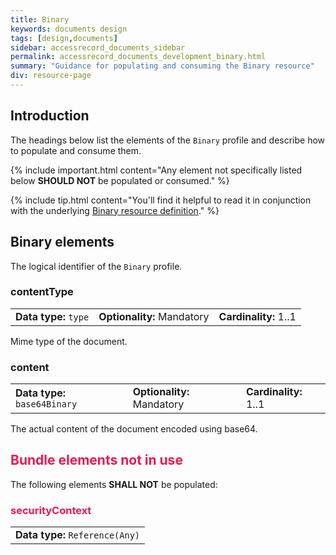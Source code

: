 ```yaml
---
title: Binary
keywords: documents design
tags: [design,documents]
sidebar: accessrecord_documents_sidebar
permalink: accessrecord_documents_development_binary.html
summary: "Guidance for populating and consuming the Binary resource"
div: resource-page
---
```


## Introduction ##

The headings below list the elements of the `Binary` profile and describe how to populate and consume them.

{% include important.html content="Any element not specifically listed below **SHOULD NOT** be populated or consumed." %}

{% include tip.html content="You'll find it helpful to read it in conjunction with the underlying [Binary resource definition](https://www.hl7.org/fhir/STU3/binary.html)." %}

## Binary elements ##

The logical identifier of the `Binary` profile.

### contentType ###

<table class='resource-attributes'>
  <tr>
    <td><b>Data type:</b> <code>type</code></td>
    <td><b>Optionality:</b> Mandatory</td>
    <td><b>Cardinality:</b> 1..1</td>
  </tr>
</table>

Mime type of the document.

### content ###

<table class='resource-attributes'>
  <tr>
    <td><b>Data type:</b> <code>base64Binary</code></td>
    <td><b>Optionality:</b> Mandatory</td>
    <td><b>Cardinality:</b> 1..1</td>
  </tr>
</table>

The actual content of the document encoded using base64.

<h2 style="color:#ED1951;"> Bundle elements <b>not in use</b> </h2>

The following elements **SHALL NOT** be populated:

<h3 style="color:#ED1951;"> securityContext </h3>

<table class='resource-attributes'>
  <tr>
    <td><b>Data type:</b> <code>Reference(Any)</code></td>
  </tr>
</table>

